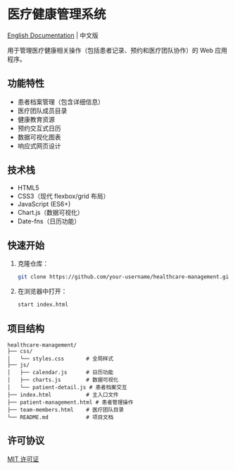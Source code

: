# 医疗健康管理系统

[English Documentation](README.md) | 中文版

用于管理医疗健康相关操作（包括患者记录、预约和医疗团队协作）的 Web 应用程序。

## 功能特性
- 患者档案管理（包含详细信息）
- 医疗团队成员目录
- 健康教育资源
- 预约交互式日历
- 数据可视化图表
- 响应式网页设计

## 技术栈
- HTML5
- CSS3（现代 flexbox/grid 布局）
- JavaScript (ES6+)
- Chart.js（数据可视化）
- Date-fns（日历功能）

## 快速开始

1. 克隆仓库：
   ```bash
   git clone https://github.com/your-username/healthcare-management.git
   ```

2. 在浏览器中打开：
   ```bash
   start index.html
   ```

## 项目结构
```
healthcare-management/
├── css/
│   └── styles.css       # 全局样式
├── js/
│   ├── calendar.js      # 日历功能
│   ├── charts.js        # 数据可视化
│   └── patient-detail.js # 患者档案交互
├── index.html           # 主入口文件
├── patient-management.html # 患者管理操作
├── team-members.html    # 医疗团队目录
└── README.md            # 项目文档
```

## 许可协议
[MIT 许可证](LICENSE)
